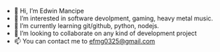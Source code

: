 - 👋 Hi, I’m Edwin Mancipe
- 👀 I’m interested in software devolpment, gaming, heavy metal music.
- 🌱 I’m currently learning git/github, python, nodejs.
- 💞️ I’m looking to collaborate on any kind of development project
- 📫 You can contact me to efmg0325@gmail.com 

<!---
efmg0325/efmg0325 is a ✨ special ✨ repository because its `README.md` (this file) appears on your GitHub profile.
You can click the Preview link to take a look at your changes.
--->
